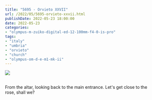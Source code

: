 ```yaml
---
title: "5695 - Orvieto XXVII"
url: /2022/05/5695-orvieto-xxvii.html
publishDate: 2022-05-23 18:00:00
date: 2022-05-23
categories:
- "olympus-m-zuiko-digital-ed-12-100mm-f4-0-is-pro"
tags:
- "italy"
- "umbria"
- "orvieto"
- "church"
- "olympus-om-d-e-m1-mk-ii"
---
```

<div class="container">
<div class="center"><a target="_blank" href="https://d25zfm9zpd7gm5.cloudfront.net/1200x1200/2019/20190905_123529_lr.jpg"><img class="webfeedsFeaturedVisual" src="https://d25zfm9zpd7gm5.cloudfront.net/0600x0600/2019/20190905_123529_lr.jpg" /></a></div>
</div>
<br />

From the altar, looking back to the main entrance. Let's get
close to the rose, shall we?

